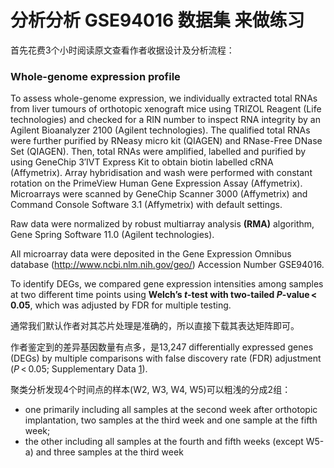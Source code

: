 # 分析分析 GSE94016 数据集 来做练习

首先花费3个小时阅读原文查看作者收据设计及分析流程：

### Whole-genome expression profile

To assess whole-genome expression, we individually extracted total RNAs from liver tumours of orthotopic xenograft mice using TRIZOL Reagent (Life technologies) and checked for a RIN number to inspect RNA integrity by an Agilent Bioanalyzer 2100 (Agilent technologies). The qualified total RNAs were further purified by RNeasy micro kit (QIAGEN) and RNase-Free DNase Set (QIAGEN). Then, total RNAs were amplified, labelled and purified by using GeneChip 3′IVT Express Kit to obtain biotin labelled cRNA (Affymetrix). Array hybridisation and wash were performed with constant rotation on the PrimeView Human Gene Expression Assay (Affymetrix). Microarrays were scanned by GeneChip Scanner 3000 (Affymetrix) and Command Console Software 3.1 (Affymetrix) with default settings. 

Raw data were normalized by robust multiarray analysis **(RMA)** algorithm, Gene Spring Software 11.0 (Agilent technologies). 

All microarray data were deposited in the Gene Expression Omnibus database (<http://www.ncbi.nlm.nih.gov/geo/>) Accession Number GSE94016.

To identify DEGs, we compared gene expression intensities among samples at two different time points using **Welch’s *t*-test with two-tailed *P*-value < 0.05**, which was adjusted by FDR for multiple testing.

通常我们默认作者对其芯片处理是准确的，所以直接下载其表达矩阵即可。

作者鉴定到的差异基因数量有点多，是13,247 differentially expressed genes (DEGs) by multiple comparisons with false discovery rate (FDR) adjustment (*P* < 0.05; Supplementary Data [1](https://www.nature.com/articles/s41467-018-03024-2#MOESM4)).  

聚类分析发现4个时间点的样本(W2, W3, W4, W5)可以粗浅的分成2组：

- one primarily including all samples at the second week after orthotopic implantation, two samples at the third week and one sample at the fifth week; 
- the other including all samples at the fourth and fifth weeks (except W5-a) and three samples at the third week